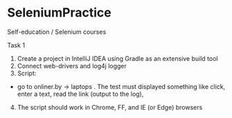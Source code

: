 # SeleniumPractice
Self-education / Selenium courses

Task 1
1. Create a project in IntelliJ IDEA using Gradle as an extensive build tool 
2. Connect web-drivers and log4j logger
3. Script:
 - go to onliner.by -> laptops .
 The test must displayed something like click, enter a text, read the link (output to the log),
 4. The script should work in Chrome, FF, and IE (or Edge) browsers
